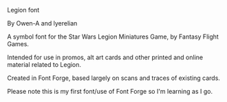 Legion font

By Owen-A and lyerelian

A symbol font for the Star Wars Legion Miniatures Game, by Fantasy Flight Games. 

Intended for use in promos, alt art cards and other printed and online material related to Legion. 

Created in Font Forge, based largely on scans and traces of existing cards. 

Please note this is my first font/use of Font Forge so I'm learning as I go. 